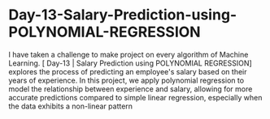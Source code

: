 # Day-13-Salary-Prediction-using-POLYNOMIAL-REGRESSION
I have taken a challenge to make project on every algorithm of Machine Learning. [ Day-13 | Salary Prediction using POLYNOMIAL REGRESSION] explores the process of predicting an employee's salary based on their years of experience. In this project, we apply polynomial regression to model the relationship between experience and salary, allowing for more accurate predictions compared to simple linear regression, especially when the data exhibits a non-linear pattern
